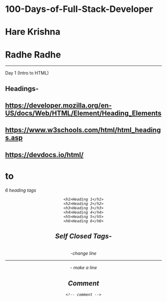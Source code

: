 # 100-Days-of-Full-Stack-Developer
# Hare Krishna
# Radhe Radhe

<hr size="3 noshade>
          
# Day 1 (Intro to HTML)

##   Headings- 
##             https://developer.mozilla.org/en-US/docs/Web/HTML/Element/Heading_Elements
##             https://www.w3schools.com/html/html_headings.asp
##             https://devdocs.io/html/

<h1> to <h6> 6 heading tags
  
<center> 
  
```
<h1>Heading 1</h1>
<h2>Heading 2</h2>
<h3>Heading 3</h3>
<h4>Heading 4</h4>
<h5>Heading 5</h5>
<h6>Heading 6</h6>
```
## Self Closed Tags-
<br> -change line
<hr> -  make a line

## Comment

```
<!-- comment -->

```





